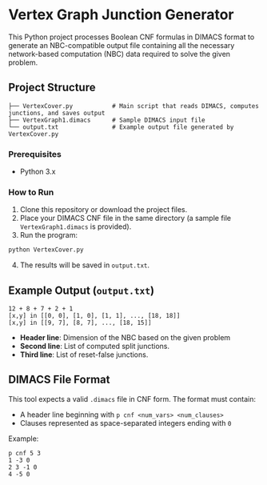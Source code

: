 # Vertex Graph Junction Generator

This Python project processes Boolean CNF formulas in DIMACS format to generate an NBC-compatible output file containing all the necessary network-based computation (NBC) data required to solve the given problem.

## Project Structure

```
├── VertexCover.py           # Main script that reads DIMACS, computes junctions, and saves output
├── VertexGraph1.dimacs      # Sample DIMACS input file
└── output.txt               # Example output file generated by VertexCover.py
```

### Prerequisites

- Python 3.x

### How to Run

1. Clone this repository or download the project files.
2. Place your DIMACS CNF file in the same directory (a sample file `VertexGraph1.dimacs` is provided).
3. Run the program:

```bash
python VertexCover.py
```
4. The results will be saved in `output.txt`.


## Example Output (`output.txt`)

```
12 + 8 + 7 + 2 + 1
[x,y] in [[0, 0], [1, 0], [1, 1], ..., [18, 18]]
[x,y] in [[9, 7], [8, 7], ..., [18, 15]]
```

- **Header line**: Dimension of the NBC based on the given problem
- **Second line**: List of computed split junctions.
- **Third line**: List of reset-false junctions.

## DIMACS File Format

This tool expects a valid `.dimacs` file in CNF form. The format must contain:
- A header line beginning with `p cnf <num_vars> <num_clauses>`
- Clauses represented as space-separated integers ending with `0`

Example:
```
p cnf 5 3
1 -3 0
2 3 -1 0
4 -5 0
```
